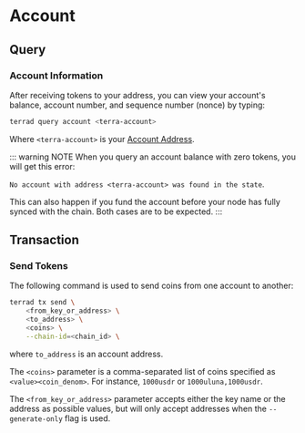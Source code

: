# Account

## Query

### Account Information

After receiving tokens to your address, you can view your account's balance, account number, and sequence number (nonce) by typing:

```bash
terrad query account <terra-account>
```

Where `<terra-account>` is your [Account Address](keys.md#account-address-terra).

::: warning NOTE
When you query an account balance with zero tokens, you will get this error:

`No account with address <terra-account> was found in the state`.

This can also happen if you fund the account before your node has fully synced with the chain.
Both cases are to be expected.
:::

## Transaction

### Send Tokens

The following command is used to send coins from one account to another:

```bash
terrad tx send \
    <from_key_or_address> \
    <to_address> \
    <coins> \
    --chain-id=<chain_id> \
```

where `to_address` is an account address.

The `<coins>` parameter is a comma-separated list of coins specified as `<value><coin_denom>`. For instance, `1000usdr` or `1000uluna,1000usdr`.

The `<from_key_or_address>` parameter accepts either the key name or the address as possible values, but will only accept addresses when the `--generate-only` flag is used.
